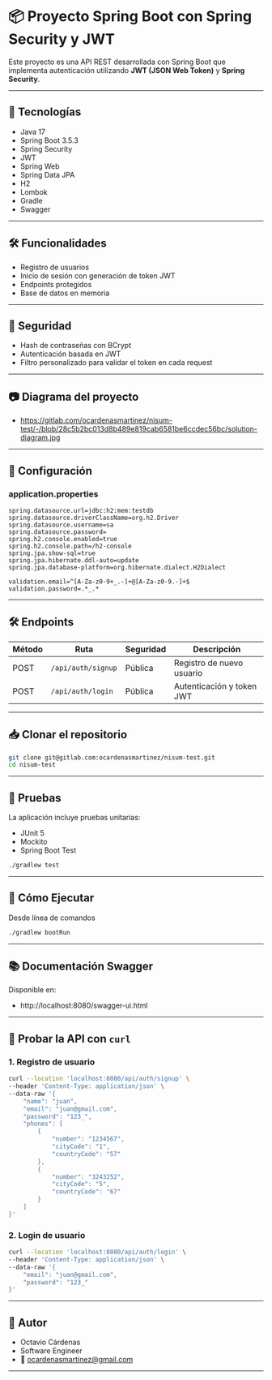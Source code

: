 # 📦 Proyecto Spring Boot con Spring Security y JWT

Este proyecto es una API REST desarrollada con Spring Boot que 
implementa autenticación utilizando **JWT (JSON Web Token)** 
y **Spring Security**.

---

## 🔧 Tecnologías

- Java 17
- Spring Boot 3.5.3
- Spring Security
- JWT
- Spring Web
- Spring Data JPA
- H2 
- Lombok
- Gradle
- Swagger

---

## 🛠️ Funcionalidades

- Registro de usuarios
- Inicio de sesión con generación de token JWT
- Endpoints protegidos
- Base de datos en memoria

---

## 🔐 Seguridad

- Hash de contraseñas con BCrypt
- Autenticación basada en JWT
- Filtro personalizado para validar el token en cada request

---

##  📷 Diagrama del proyecto
- https://gitlab.com/ocardenasmartinez/nisum-test/-/blob/28c5b2bc013d8b489e819cab6581be6ccdec56bc/solution-diagram.jpg
---

## 🔧 Configuración

### application.properties

```properties
spring.datasource.url=jdbc:h2:mem:testdb
spring.datasource.driverClassName=org.h2.Driver
spring.datasource.username=sa
spring.datasource.password=
spring.h2.console.enabled=true
spring.h2.console.path=/h2-console
spring.jpa.show-sql=true
spring.jpa.hibernate.ddl-auto=update
spring.jpa.database-platform=org.hibernate.dialect.H2Dialect

validation.email=^[A-Za-z0-9+_.-]+@[A-Za-z0-9.-]+$
validation.password=.*_.*
```

---

## 🛠️ Endpoints

| Método | Ruta            | Seguridad    | Descripción               |
| ------ | --------------- | ------------ | ------------------------- |
| POST   | `/api/auth/signup` | Pública      | Registro de nuevo usuario |
| POST   | `/api/auth/login`   | Pública      | Autenticación y token JWT |

---

## 📥 Clonar el repositorio

```bash
git clone git@gitlab.com:ocardenasmartinez/nisum-test.git
cd nisum-test
```
---

## 🧪 Pruebas
  La aplicación incluye pruebas unitarias:

- JUnit 5
- Mockito
- Spring Boot Test

```bash
./gradlew test
```
---

## 🔄 Cómo Ejecutar
Desde línea de comandos

```bash
./gradlew bootRun 
```
---

## 📚 Documentación Swagger
Disponible en:
- http://localhost:8080/swagger-ui.html
---

## 🧪 Probar la API con `curl`

### 1. Registro de usuario

```bash
curl --location 'localhost:8080/api/auth/signup' \
--header 'Content-Type: application/json' \
--data-raw '{
    "name": "juan",
    "email": "juan@gmail.com",
    "password": "123_",
    "phones": [
        {
            "number": "1234567",
            "cityCode": "1",
            "countryCode": "57"
        },
        {
            "number": "3243252",
            "cityCode": "5",
            "countryCode": "67"
        }
    ]
}'
```

### 2. Login de usuario

```bash
curl --location 'localhost:8080/api/auth/login' \
--header 'Content-Type: application/json' \
--data-raw '{
    "email": "juan@gmail.com",
    "password": "123_"
}'
```

---

## 🙋 Autor
- Octavio Cárdenas
- Software Engineer
- 📧 ocardenasmartinez@gmail.com
---

